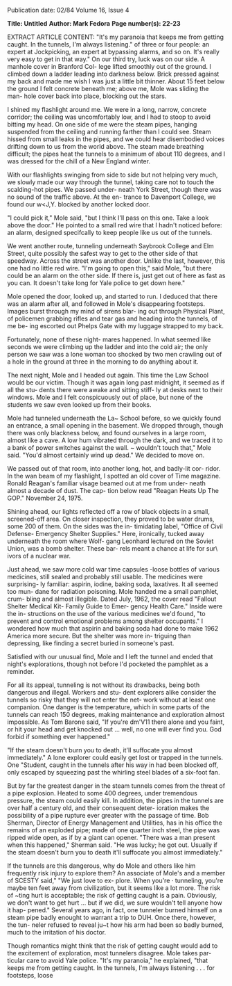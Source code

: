 Publication date: 02/84
Volume 16, Issue 4

**Title:  Untitled**
**Author: Mark Fedora**
**Page number(s): 22-23**

EXTRACT ARTICLE CONTENT:
"It's my paranoia that keeps me from getting caught. In 
the tunnels, I'm always listening." 
of three or four people: an expert at 
Jockpicking, an expert at bypassing 
alarms, and so on. It's really very easy 
to get in that way." 
On our third try, luck was on our 
side. A manhole cover in Branford Col-
lege lifted smoothly out of the ground. I 
climbed down a ladder leading into 
darkness below. Brick pressed against 
my back and made me wish I was just a 
little bit thinner. About 15 feet below 
the ground I felt concrete beneath me; 
above me, Mole was sliding the man-
hole cover back into place, blocking out 
the stars. 

I shined my flashlight around me. 
We were in a long, narrow, concrete 
corridor; the ceiling was uncomfortably 
low, and I had to stoop to avoid bitting 
my head. On one side of me were the 
steam pipes, hanging suspended from 
the ceiling and running farther than I 
could see. Steam hissed from small 
leaks in the pipes, and we could hear 
disembodied voices drifting down to us 
from the world above. The steam made 
breathing difficult; 
the pipes heat 
the tunnels to a minimum of about 110 
degrees, and I was dressed for the chill 
of a New England winter. 

With our flashlights swinging from 
side to side but not helping very much, 
we slowly made our way through the 
tunnel, taking care not to touch the 
scalding-hot pipes. We passed under-
neath York Street, though there was no 
sound of the traffic above. At the en-
trance to Davenport College, we found 
our w<J,Y. blocked by another locked 
door. 

"I could pick it," Mole said, "but I 
think I'll pass on this one. Take a look 
above the door." He pointed to a small 
red wire that I hadn't noticed before: an 
alarm, designed specifcally to keep 
people like us out of the tunnels. 

We went another route, tunneling 
underneath Saybrook College and Elm 
Street, quite possibly the safest way to 
get to the other side of that speedway. 
Across the street was another door. 
Unlike the last, however, this one had 
no little red wire. "I'm going to open 
this," said Mole, "but there could be an 
alarm on the other side. If there is, just 
get out of here as fast as you can. It 
doesn't take long for Yale police to get 
down here." 

Mole opened the door, looked up, 
and started to run. I deduced that there 
was an alarm after all, and followed in 
Mole's disappearing footsteps. Images 
burst through my mind of sirens blar-
ing out through Physical Plant, of 
policemen grabbing rifles and tear gas 
and heading into the tunnels, of me be-
ing escorted out Phelps Gate with my 
luggage strapped to my back. 

Fortunately, none of these night-
mares happened. In what seemed like 
seconds we were climbing up the ladder 
and into the cold air; the only person we 
saw was a lone woman too shocked by 
two men crawling out of a hole in the 
ground at three in the morning to do 
anything about it. 

The next night, Mole and I headed out 
again. This time the Law School would 
be our victim. Though it was again long 
past midnight, it seemed as if all the stu-
dents there were awake and sitting stiff-
ly at desks next to their windows. Mole 
and I felt conspicuously out of place, 
but none of the students we saw even 
looked up from their books. 

Mole had tunneled underneath the 
La~ School before, so we quickly found 
an entrance, a small opening in the 
basement. 
We dropped through, 
though there was only blackness below, 
and found ourselves in a large room, 
almost like a cave. A low hum vibrated 
through the dark, and we traced it to a 
bank of power switches against the wall. 
~ wouldn't touch that," Mole said. 
"You'd almost certainly wind up dead." 
We decided to move on. 

We passed out of that room, into 
another long, hot, and badly-lit cor-
ridor. In the wan beam of my flashlight, 
I 
spotted an old cover 
of Time 
magazine. Ronald Reagan's familiar 
visage beamed out at me from under-
neath almost a decade of dust. The cap-
tion below read "Reagan Heats Up The 
GOP." November 24, 1975. 

Shining ahead, our lights reflected off 
a row of black objects in a small, 
screened-off area. On closer inspection, 
they proved to be water drums, some 
200 of them. On the sides was the in-
timidating label, 
"Office of Civil 
Defense- Emergency 
Shelter 
Supplies." Here, 
ironically, 
tucked 
away underneath the room where Wolf-
gang Leonhard lectured on the Soviet 
Union, was a bomb shelter. These bar-
rels meant a chance at life for sur\ ivors 
of a nuclear war. 

Just ahead, we saw more cold war 
time capsules -loose bottles of various 
medicines, still sealed and probably still 
usable. The medicines were surprising-
ly familiar: aspirin, iodine, baking 
soda, laxatives. It all seemed too mun-
dane for radiation poisoning. Mole 
handed me a small pamphlet, crum-
bling and almost illegible. Dated July, 
1962, the cover read "Fallout Shelter 
Medical Kit- Family Guide to Emer-
gency Health Care." Inside were the in-
structions on the use of the various 
medicines we'd found, "to prevent and 
control emotional problems among 
shelter occupants." I wondered how 
much that aspirin and baking soda had 
done to make 1962 America more 
secure. But the shelter was more in-
triguing than depressing, like finding a 
secret buried in someone's past. 

Satisfied with our unusual find, Mole 
and I left the tunnel and ended that 
night's explorations, though not before 
I'd 
pocketed 
the 
pamphlet as a 
reminder. 

For all its appeal, tunneling is not 
without its drawbacks, being both 
dangerous and illegal. Workers and stu-
dent explorers alike consider the tunnels 
so risky that they will not enter the net-
work without at least one companion. 
One danger is the temperature, which 
in some parts of the tunnels can reach 
150 degrees, making maintenance and 
exploration almost impossible. As Tom 
Barone said, "If you're dm'V11 there alone 
and you faint, or hit your head and get 
knocked out ... well, no one will ever 
find you. God forbid if something ever 
happened." 


"If the steam doesn't burn you to death, it'll suffocate you 
almost immediately." 
A lone explorer could easily get lost 
or trapped in the tunnels. One "Student, 
caught in the tunnels after his way in 
had been blocked off, only escaped by 
squeezing past the whirling steel blades 
of a six-foot fan. 

But by far the greatest danger in the 
steam tunnels comes from the threat of 
a pipe explosion. Heated to some 400 
degrees, under tremendous pressure, 
the steam could easily kill. In addition, 
the pipes in the tunnels are over half a 
century old, and their consequent deter-
ioration makes the possibility of a pipe 
rupture ever greater with the passage of 
time. Bob Sherman, Director of Energy 
Management and Utilities, has in his 
office the remains of an exploded pipe; 
made of one quarter inch steel, the pipe 
was ripped wide open, as if by a giant 
can opener. "There was a man present 
when this happened," Sherman said. 
"He was lucky; he got out. Usually if 
the steam doesn't burn you to death it'll 
suffocate you almost immediately." 

If the tunnels are this dangerous, why 
do Mole and others like him frequently 
risk injury to explore them? An 
associate of Mole's and a member of 
SCESTY said," "We just love to ex-
plore. When you're · tunneling, you're 
maybe ten feet away from civilization, 
but it seems like a lot more. The risk of 
~ting hurt is acceptable; the risk of 
getting caught is a pain. Obviously, we 
don't want to get hurt ... but if we did, 
we sure wouldn't tell anyone how it hap-
pened." Several years ago, in fact, one 
tunneler burned himself on a steam 
pipe badly enought to warrant a trip to 
DUH. Once there, however, the tun-
neler refused to reveal ju~t how his arm 
had been so badly burned, much to the 
irritation of his doctor. 

Though romantics might think that 
the risk of getting caught would add to 
the excitement of exploration, most 
tunnelers disagree. Mole takes par-
ticular care to avoid Yale police. "It's my 
paranoia," he explained, "that keeps me 
from getting caught. In the tunnels, I'm 
always listening . . . for footsteps, loose